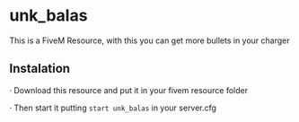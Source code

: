 # unk_balas
This is a FiveM Resource, with this you can get more bullets in your charger

## Instalation 

· Download this resource and put it in your fivem resource folder
 
· Then start it putting `start unk_balas` in your server.cfg
  
